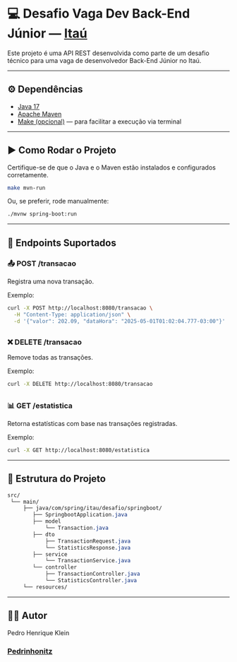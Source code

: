 # 💻 Desafio Vaga Dev Back-End Júnior — [Itaú](https://github.com/rafaellins-itau/desafio-itau-vaga-99-junior)

Este projeto é uma API REST desenvolvida como parte de um desafio técnico para uma vaga de desenvolvedor Back-End Júnior no Itaú.

---

## ⚙️ Dependências

- [Java 17](https://www.oracle.com/java/technologies/javase/jdk17-archive-downloads.html)
- [Apache Maven](https://maven.apache.org/)
- [Make (opcional)](https://www.gnu.org/software/make/) — para facilitar a execução via terminal

---

## ▶️ Como Rodar o Projeto

Certifique-se de que o Java e o Maven estão instalados e configurados corretamente.

```bash
make mvn-run
```

Ou, se preferir, rode manualmente:
```bash
./mvnw spring-boot:run
```

---

## 🔌 Endpoints Suportados
### 📤 POST /transacao
Registra uma nova transação.

Exemplo:
```bash
curl -X POST http://localhost:8080/transacao \
  -H "Content-Type: application/json" \
  -d '{"valor": 202.09, "dataHora": "2025-05-01T01:02:04.777-03:00"}'
```
##
### ❌ DELETE /transacao
Remove todas as transações.

Exemplo:
```bash
curl -X DELETE http://localhost:8080/transacao
```
##
### 📊 GET /estatistica
Retorna estatísticas com base nas transações registradas.

Exemplo:
```bash
curl -X GET http://localhost:8080/estatistica
```

---

## 📁 Estrutura do Projeto
```css
src/
 └── main/
     ├── java/com/spring/itau/desafio/springboot/
        ├── SpringbootApplication.java
        ├── model
            └── Transaction.java
        ├── dto
            ├── TransactionRequest.java
            └── StatisticsResponse.java
        ├── service
            └── TransactionService.java
        └── controller
            ├── TransactionController.java
            └── StatisticsController.java
     └── resources/
```

---

## 🧑‍💻 Autor
Pedro Henrique Klein
### [Pedrinhonitz](https://github.com/Pedrinhonitz)